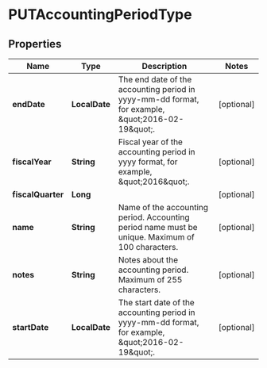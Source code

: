 

# PUTAccountingPeriodType


## Properties

| Name | Type | Description | Notes |
|------------ | ------------- | ------------- | -------------|
|**endDate** | **LocalDate** | The end date of the accounting period in yyyy-mm-dd format, for example, \&quot;2016-02-19\&quot;.  |  [optional] |
|**fiscalYear** | **String** | Fiscal year of the accounting period in yyyy format, for example, \&quot;2016\&quot;.  |  [optional] |
|**fiscalQuarter** | **Long** |  |  [optional] |
|**name** | **String** | Name of the accounting period.  Accounting period name must be unique. Maximum of 100 characters.  |  [optional] |
|**notes** | **String** | Notes about the accounting period.  Maximum of 255 characters.  |  [optional] |
|**startDate** | **LocalDate** | The start date of the accounting period in yyyy-mm-dd format, for example, \&quot;2016-02-19\&quot;.  |  [optional] |



